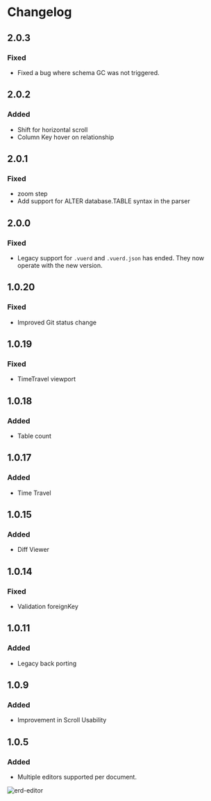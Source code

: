 # Changelog

## 2.0.3

### Fixed

- Fixed a bug where schema GC was not triggered.

## 2.0.2

### Added

- Shift for horizontal scroll
- Column Key hover on relationship

## 2.0.1

### Fixed

- zoom step
- Add support for ALTER database.TABLE syntax in the parser

## 2.0.0

### Fixed

- Legacy support for `.vuerd` and `.vuerd.json` has ended. They now operate with the new version.

## 1.0.20

### Fixed

- Improved Git status change

## 1.0.19

### Fixed

- TimeTravel viewport

## 1.0.18

### Added

- Table count

## 1.0.17

### Added

- Time Travel

## 1.0.15

### Added

- Diff Viewer

## 1.0.14

### Fixed

- Validation foreignKey

## 1.0.11

### Added

- Legacy back porting

## 1.0.9

### Added

- Improvement in Scroll Usability

## 1.0.5

### Added

- Multiple editors supported per document.

![erd-editor](https://github.com/dineug/erd-editor/blob/main/img/supports-multiple-editors-per-document.webp?raw=true)
